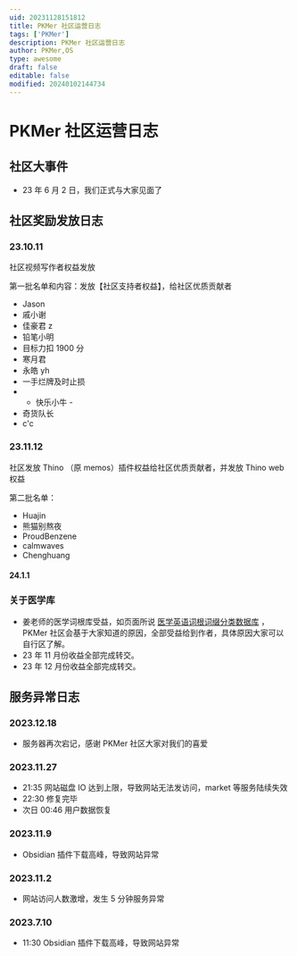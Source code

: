 ```yaml
---
uid: 20231128151812
title: PKMer 社区运营日志
tags: ['PKMer']
description: PKMer 社区运营日志
author: PKMer,OS
type: awesome
draft: false
editable: false
modified: 20240102144734
---
```


# PKMer 社区运营日志

## 社区大事件

- 23 年 6 月 2 日，我们正式与大家见面了

## 社区奖励发放日志

### 23.10.11

社区视频写作者权益发放

第一批名单和内容：发放【社区支持者权益】，给社区优质贡献者

- Jason
- 戚小谢
- 佳豪君 z
- 铅笔小明
- 目标力扣 1900 分
- 寒月君
- 永皓 yh
- 一手烂牌及时止损
- - 快乐小牛 -
- 奇货队长
- c'c

### 23.11.12

社区发放 Thino （原 memos）插件权益给社区优质贡献者，并发放 Thino web 权益

第二批名单：

- Huajin
- 熊猫别熬夜
- ProudBenzene
- calmwaves
- Chenghuang

#### 24.1.1

### 关于医学库

- 姜老师的医学词根库受益，如页面所说 [医学英语词根词缀分类数据库](https://pkmer.cn/products/englishVault/) ，PKMer 社区会基于大家知道的原因，全部受益给到作者，具体原因大家可以自行区了解。
- 23 年 11 月份收益全部完成转交。
- 23 年 12 月份收益全部完成转交。

## 服务异常日志

### 2023.12.18

- 服务器再次宕记，感谢 PKMer 社区大家对我们的喜爱

### 2023.11.27

- 21:35 网站磁盘 IO 达到上限，导致网站无法发访问，market 等服务陆续失效
- 22:30 修复完毕
- 次日 00:46 用户数据恢复

### 2023.11.9

- Obsidian 插件下载高峰，导致网站异常

### 2023.11.2

- 网站访问人数激增，发生 5 分钟服务异常

### 2023.7.10

- 11:30 Obsidian 插件下载高峰，导致网站异常



